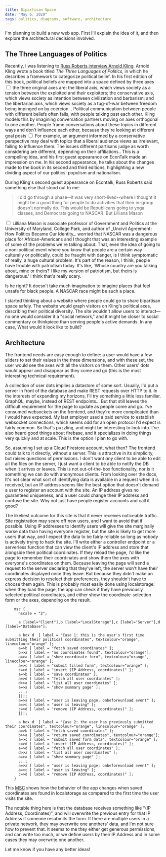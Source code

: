 ```yaml
---
title: Bipartisan Space
date: "May 6, 2020"
tags: politics, diagrams, software, architecture
---
```


I'm planning to build a new web app. First I'll explain the idea of it, and then explore the architectural decisions involved.

## The Three Languages of Politics 

Recently, I was listening to [Russ Roberts interview Arnold Kling](https://www.econtalk.org/arnold-kling-on-the-three-languages-of-politics-revisited/). Arnold Kling wrote a book titled _The Three Languages of Politics_, in which he describes a framework to categorize political belief. In his first edition of this book, political beliefs are mapped into a space defined by three axes<label for="sn-axes" class="margin-toggle sidenote-number"></label>
  <input type="checkbox" id="sn-axes" class="margin-toggle">
  <span class="sidenote">
the three original axes are: the liberal axis, which views society as a tension between the exploited and their exploiters; the conservative axis, which views society as intention between civilization and barbarism; and the libertarian axis, which views society as a tug-of-war between freedom being impinged on by coercion. </span>. Political communication between people with different beliefs often fails, with people talking past each other. Kling models this by imagining conversation partners moving on axes orthogonal to one another. People frame conversations about these topics in different ways and don't influence each other, because they're looking at different goal posts<label for="sn-goalposts" class="margin-toggle sidenote-number"></label>
  <input type="checkbox" id="sn-goalposts" class="margin-toggle">
  <span class="sidenote">For example, an argument informed by a conservative perspective may deal with topics that a liberal audience views as irrelevant, failing to influence them. The issues different partisans judge as worth considering are different, depending on their affiliations.</span>. This is a compelling idea, and his first guest appearance on EconTalk made an impression on me. In his second appearance, he talks about the changes made to the book in its second and third editions, highlighting a new dividing aspect of our politics: populism and nationalism.

During Kling's second guest appearance on Econtalk, Russ Roberts said something else that stood out to me:

> I did go through a phase--it was very short-lived--where I thought it might be a good thing for people to do activities that their in-group doesn't normally do. This would be Republicans going to yoga classes, and Democrats going to NASCAR. But Lilliana Mason<label for="sn-mason" class="margin-toggle sidenote-number"></label>
  <input type="checkbox" id="sn-mason" class="margin-toggle">
  <span class="sidenote">Lilliana Mason is associate professor of Government and Politics at the University of Maryland, College Park, and author of _Uncivil Agreement: How Politics Became Our Identity_.</span> worried that NASCAR was a dangerous place for African-Americans and I thought that was an interesting example of some of the problems we're talking about. That, even the idea of going to a non-political event where you know that people are a certain way culturally or politically, could be fraught with danger, is I think symptomatic of really, a huge cultural problem. It's part of the reason, I think, people have trouble with patriotism today. It's like, 'Whose country are you talking about, mine or theirs? I like my version of patriotism, but theirs is dangerous.' I think that's really scary.

Is he right? It doesn't take much imagination to imagine places that feel unsafe for black people. A NASCAR race might be such a place.

I started thinking about a website where people could go to share bipartisan space safely. The website would graph visitors on Kling's political axes, describing their political diversity. The site wouldn't allow users to interact—no one would consider it a "social network," and it might be closer to social commentary or thinkpiece than serving people's active demands. In any case, What would it look like to build?

## Architecture
The frontend needs are easy enough to define: a user would have a few sliders to set their values in the three dimensions, and with these set, the user would see the axes with all the visitors on them. Other users' dots would appear and disappear as they come and go (this is the most interesting technical requirement).

A collection of user dots implies a datastore of some sort. Usually, I'd put a server in front of the database and make REST requests over HTTP to it. In the interests of expanding my horizons, I'll try something a little less familiar. GraphQL, maybe, instead of REST endpoints... But that still leaves the difficult requirement for the page to update as people come and go. I've consumed websockets on the frontend, and they're more complicated than I would have expected. My last employer used a paid service to establish websocket connections, which seems odd for an open protocol I'd expect is fairly common. So that's puzzling, and might be interesting to look into. I've also heard good things about firebase, and it specializes in doing things very quickly and at scale. This is the option I plan to go with.

So, assuming I set up a Cloud Firestore account, what then? The frontend could talk to it directly, without a server. This is attractive in its simplicity, but raises questions of permissions. I don't want _any_ client to be able to edit all the files on the server, I just want a client to be able to notify the DB when it arrives or leaves. This is not out-of-the-box functionality, nor is it something we can do with anonymous clients. From looking over the docs, It's not clear what sort of identifying data is available in a request when it is received, but an IP address seems like the best option that doesn't demand a user to register an account with the site. An IP address gives no guaranteed uniqueness, and a user could change their IP address and confuse the site. Why not just have people register accounts and call it good?

The likeliest outcome for this site is that it never receives noticeable traffic. Site registration may scare off new users, and I want to avoid that if possible. Using IP addresses to identify users will give the site marginally worse data than having everyone register, but the site is likely to get more users that way, and I expect the data to be fairly reliable so long as nobody is actively trying to hack the site. I'll write either a controller endpoint or a serverless function that can view the client's IP address and store that alongside their political coordinates. If they reload the page, I'd like the page to remember their coordinates and show them the axes with everyone's coordinates on them. Because leaving the page will send a request to the server declaring that they've left, the server won't have their coordinates displayed once they leave. But because they didn't make an express decision to reselect their preferences, they shouldn't have to choose them again. This is probably most easily done using localstorage: when they load the page, the app can check if they have previously selected political coordinates, and either show the coordinate-selection form or the axes, depending on the result.

```msc
    msc {
      hscale = "2";

      a [label="Client"],b [label="LocalStorage"],c [label="Server"],d [label="Database"];

      a box d  [ label = "Case 1: this is the user's first time submitting their political coordinates", textcolour="orange", linecolour="orange" ];
      a=>b [ label = "fetch saved coordinates" ];
      b>>a [ label = "no coordinates found", textcolour="orange"];
      a=>a [ label = "show coordinate form", textcolour="orange", linecolour="orange" ];
      a=>c [ label = "submit filled form", textcolour="orange" ];
      c=>d [ label = "insert (IP Address, coordinates)" ];
      a=>b [ label = "save coordinates" ];
      a=>d [ label = "fetch all user coordinates" ];
      d>>a [ label = "list all user coordinates" ];
      a=>a [ label = "show summary page" ];
      ...;
      |||;
      a=>a [ label = "user is leaving page; onbeforeunload event" ];
      a=>c [ label = "user is leaving" ];
      c=>d [ label = "remove (IP Address, coordinates)" ];
      |||;
      
      a box d  [ label = "Case 2: the user has previously submitted their coordinates", textcolour="orange", linecolour="orange" ];
      a=>b [ label = "fetch saved coordinates" ];
      b>>a [ label = "return saved coordinates", textcolour="orange"];
      a=>c [ label = "submit saved form data", textcolour="orange" ];
      c=>d [ label = "insert (IP Address, coordinates)" ];
      a=>d [ label = "fetch all user coordinates" ];
      d>>a [ label = "list all user coordinates" ];
      a=>a [ label = "show summary page" ];
      ...;
      a=>a [ label = "user is leaving page; onbeforeunload event" ];
      a=>c [ label = "user is leaving" ];
      c=>d [ label = "remove (IP Address, coordinates)" ];
    }
```

This [MSC](https://en.wikipedia.org/wiki/Message_sequence_chart) shows how the behavior of the app changes when saved coordinates are found in localstorage as compared to the first time the user visits the site.

The notable thing here is that the database receives something like "(IP Address, Coordinates)", and will overwrite the previous entry for that IP Address if someone resubmits the form. If there are multiple users in a private network, they may overwrite one anothers' data, and I'm not sure how to prevent that. It seems to me they either get generous permissions, and can write too much, or we define users by their IP Address and in some cases they may overwrite one another.

Let me know if you have any better ideas!
